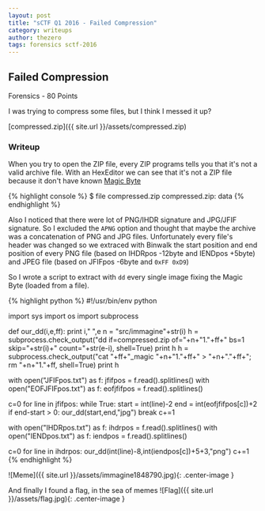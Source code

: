 ```yaml
---
layout: post
title: "sCTF Q1 2016 - Failed Compression"
category: writeups
author: thezero
tags: forensics sctf-2016
---
```


## Failed Compression
Forensics - 80 Points

I was trying to compress some files, but I think I messed it up?

 [compressed.zip]({{ site.url }}/assets/compressed.zip)

### Writeup
When you try to open the ZIP file, every ZIP programs tells you that it's not a valid archive file.
With an HexEditor we can see that it's not a ZIP file because it don't have known [Magic Byte](https://en.wikipedia.org/wiki/Magic_number_%28programming%29)

{% highlight console %}
$ file compressed.zip
compressed.zip: data
{% endhighlight %}

Also I noticed that there were lot of PNG/IHDR signature and JPG/JFIF signature.
So I excluded the `APNG` option and thought that maybe the archive was a concatenation
of PNG and JPG files.
Unfortunately every file's header was changed so we extraced with Binwalk the
start position and end position of every PNG file (based on IHDRpos -12byte and IENDpos +5byte)
and JPEG file (based on JFIFpos -6byte and `0xFF 0xD9`)

So I wrote a script to extract with `dd` every single image fixing the Magic Byte (loaded from a file).

{% highlight python %}
#!/usr/bin/env python

import sys
import os
import subprocess

def our_dd(i,e,ff):
	  print i," ",e
	  n = "src/immagine"+str(i)
	  h = subprocess.check_output("dd if=compressed.zip of="+n+"1."+ff+" bs=1 skip="+str(i)+" count="+str(e-i), shell=True)
	  print h
	  h = subprocess.check_output("cat "+ff+"_magic "+n+"1."+ff+" > "+n+"."+ff+"; rm "+n+"1."+ff, shell=True)
	  print h


with open("JFIFpos.txt") as f:
	  jfifpos = f.read().splitlines()
with open("EOFJFIFpos.txt") as f:
	  eofjfifpos = f.read().splitlines()

c=0
for line in jfifpos:
	  while True:
		    start = int(line)-2
		    end = int(eofjfifpos[c])+2
		    if end-start > 0:
			      our_dd(start,end,"jpg")
			      break
		    c+=1

with open("IHDRpos.txt") as f:
	  ihdrpos = f.read().splitlines()
with open("IENDpos.txt") as f:
	  iendpos = f.read().splitlines()

c=0
for line in ihdrpos:
	  our_dd(int(line)-8,int(iendpos[c])+5+3,"png")
	  c+=1
{% endhighlight %}

![Meme]({{ site.url }}/assets/immagine1848790.jpg){: .center-image }

And finally I found a flag, in the sea of memes
![Flag]({{ site.url }}/assets/flag.jpg){: .center-image }
